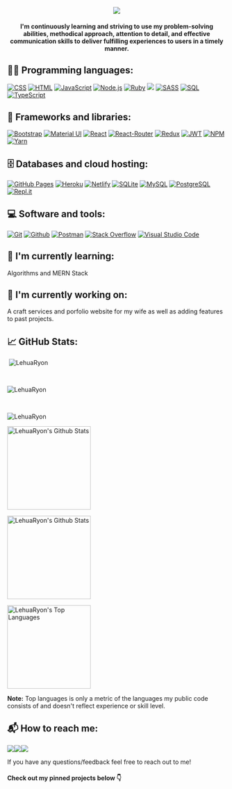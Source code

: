 <p align="center">
  <a href="https://github.com/LehuaRyon/readme-typing-svg"><img src="https://readme-typing-svg.herokuapp.com/?lines=Hello%20I'm%20Jasmine%20Ryon;A%20Full-Stack%20Software%20Engineer&font=Fira%20Code&center=true&width=440&height=45&color=f75c7e&vCenter=true&size=22"></a>
</p>

<h4 align="center"> I'm continuously learning and striving to use my problem-solving abilities, methodical approach, attention to detail, and effective communication skills to deliver fulfilling experiences to users in a timely manner.</h4>

<h2 align="left">👨‍💻 Programming languages: </h2>
<p>
    <a href="#"><img alt="CSS" src="https://img.shields.io/badge/CSS-1572B6.svg?logo=css3&logoColor=white"></a>
    <a href="#"><img alt="HTML" src="https://img.shields.io/badge/HTML-E34F26.svg?logo=html5&logoColor=white"></a>
    <a href="#"><img alt="JavaScript" src="https://img.shields.io/badge/JavaScript-F7DF1E.svg?logo=javascript&logoColor=black"></a>
    <a href="#"><img alt="Node.js" src="https://img.shields.io/badge/Node.js-43853D.svg?logo=node.js&logoColor=white"></a>
    <a href="#"><img alt="Ruby" src="https://img.shields.io/badge/Ruby-CC342D.svg?logo=ruby&logoColor=white"></a>
    <a href="#"><img src="https://img.shields.io/badge/Ruby On Rails-%23CC0000.svg?logo=ruby-on-rails&logoColor=white"/></a>
    <a href="#"><img alt="SASS" src="https://img.shields.io/badge/SASS-hotpink.svg?logo=SASS&logoColor=white"></a>
    <a href="#"><img alt="SQL" src="https://custom-icon-badges.herokuapp.com/badge/SQL-025E8C.svg?logo=database&logoColor=white"></a>
    <a href="#"><img alt="TypeScript" src="https://img.shields.io/badge/TypeScript-007ACC.svg?logo=typescript&logoColor=white"></a>
</p>

<h2 align="left">🧰 Frameworks and libraries: </h2>
<p>
    <a href="#"><img alt="Bootstrap" src="https://img.shields.io/badge/Bootstrap-7952B3.svg?logo=bootstrap&logoColor=white"></a>
    <a href="#"><img alt="Material UI" src="https://img.shields.io/badge/Material UI-%230081CB.svg?logo=material-ui&logoColor=white"></a>
    <a href="#"><img alt="React" src="https://img.shields.io/badge/React-20232a.svg?logo=react&logoColor=%2361DAFB"></a>
    <a href="#"><img alt="React-Router" src="https://img.shields.io/badge/React_Router-CA4245?logo=react-router&logoColor=white"/></a>
    <a href="#"><img alt="Redux" src="https://img.shields.io/badge/Redux-%23593d88.svg?logo=redux&logoColor=white"/></a>
    <a href="#"><img alt="JWT" src="https://img.shields.io/badge/JWT-black?logo=JSON%20web%20tokens"/></a>
    <a href="#"><img alt="NPM" src="https://img.shields.io/badge/NPM-%23000000.svg?logo=npm&logoColor=white"></a>
    <a href="#"><img alt="Yarn" src="https://img.shields.io/badge/Yarn-%232C8EBB.svg?logo=yarn&logoColor=white"></a>
</p>

<h2 align="left">🗄️ Databases and cloud hosting: </h2>
<p>
    <a href="#"><img alt="GitHub Pages" src="https://img.shields.io/badge/GitHub%20Pages-327FC7.svg?logo=github&logoColor=white"></a>
    <a href="#"><img alt="Heroku" src="https://img.shields.io/badge/Heroku-430098.svg?logo=heroku&logoColor=white"></a>
    <a href="#"><img alt="Netlify" src="https://img.shields.io/badge/Netlify-%23000000.svg?logo=netlify&logoColor=#00C7B7"/></a>
    <a href="#"><img alt="SQLite" src ="https://img.shields.io/badge/SQLite-07405e.svg?logo=sqlite&logoColor=white"></a>
    <a href="#"><img alt="MySQL" src="https://img.shields.io/badge/MySQL-00f.svg?logo=mysql&logoColor=white"></a>
    <a href="#"><img alt="PostgreSQL" src ="https://img.shields.io/badge/PostgreSQL-316192.svg?logo=postgresql&logoColor=white"></a>
    <a href="#"><img alt="Repl.it" src="https://img.shields.io/badge/Repl.it-0D101E.svg?logo=Replit&logoColor=white"></a>
</p>

<h2 align="left">💻 Software and tools: </h2>
<p>
    <a href="#"><img alt="Git" src="https://img.shields.io/badge/Git-F05033.svg?logo=git&logoColor=white"></a>
    <a href="#"><img alt="Github" src="https://img.shields.io/badge/GitHub-%23121011.svg?logo=github&logoColor=white"/></a>
    <a href="#"><img alt="Postman" src="https://img.shields.io/badge/Postman-FF6C37?logo=postman&logoColor=white"></a>
    <a href="#"><img alt="Stack Overflow" src="https://img.shields.io/badge/-Stack%20Overflow-FE7A16?logo=stack-overflow&logoColor=white"></a>
    <a href="#"><img alt="Visual Studio Code" src="https://img.shields.io/badge/Visual%20Studio%20Code-0078d7.svg?logo=visual-studio-code&logoColor=white"></a>
</p>


<h2>🌱 I'm currently learning:</h2>
<p>Algorithms and MERN Stack</p>

<h2>🔭 I'm currently working on:</h2>
<p>A craft services and porfolio website for my wife as well as adding features to past projects.</p>

<h2 align="left">📈 GitHub Stats:</h2>
<p>&nbsp;<img align="center" src="https://github-readme-stats.vercel.app/api?username=LehuaRyon&show_icons=true&locale=en" alt="LehuaRyon" /></p><br>
<p><img align="center" src="https://github-readme-streak-stats.herokuapp.com/?user=LehuaRyon&" alt="LehuaRyon" /></p><br>
<p><img align="center" src="https://github-readme-stats.vercel.app/api/top-langs?username=LehuaRyon&show_icons=true&locale=en&layout=compact" alt="LehuaRyon" /></p>

<a href="https://github-readme-stats.vercel.app/api?username=LehuaRyon&show_icons=true&locale=en"><img alt="LehuaRyon's Github Stats" src="https://github-readme-stats.vercel.app/api?username=LehuaRyon&show_icons=true&locale=compact&theme=react&hide_border=true&bg_color=1F222E&title_color=F85D7F&icon_color=F8D866" height="192px"/></a>

<a href="https://github.com/LehuaRyon/github-readme-stats"><img alt="LehuaRyon's Github Stats" src="https://github-readme-stats.vercel.app/api/?username=LehuaRyon&show_icons=true&count_private=true&theme=react&hide_border=true&bg_color=1F222E&title_color=F85D7F&icon_color=F8D866" height="192px"/></a>

<a href="https://github.com/LehuaRyon/github-readme-stats"><img alt="LehuaRyon's Top Languages" src="https://github-readme-stats.vercel.app/api/top-langs/?username=LehuaRyon&langs_count=8&layout=compact&theme=react&hide_border=true&bg_color=1F222E&title_color=F85D7F&icon_color=F8D866&hide=Jupyter%20Notebook" height="192px"/></a>

<b>Note:</b> Top languages is only a metric of the languages my public code consists of and doesn't reflect experience or skill level.

<!-- [![trophy](https://github-profile-trophy.vercel.app/?username=LehuaRyon&title=PullRequest&theme=onedark)](https://github.com/ryo-ma/github-profile-trophy) -->

<h2 align="left">📬 How to reach me: </h2>
<p dir="auto"><a href="https://www.linkedin.com/in/jasmine-ryon/"><img src="https://img.shields.io/badge/linkedin-%230077B5.svg?style=for-the-badge&logo=linkedin&logoColor=white" /></a><a href="https://jasmine-ryon.medium.com/"><img src="https://img.shields.io/badge/medium-0A0A0A?style=for-the-badge&logo=medium&logoColor=white" /></a><a href="mailto:jryon12@priorypride.net"><img src="https://img.shields.io/badge/jryon12@priorypride.net-D14836?style=for-the-badge&logo=gmail&logoColor=white" /></a></p>

<p>If you have any questions/feedback feel free to reach out to me!</p>

<h4>Check out my pinned projects below 👇</h4>
